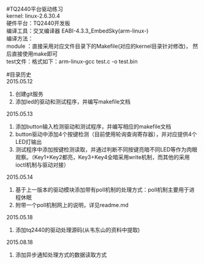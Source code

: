#TQ2440平台驱动练习	
kernel: linux-2.6.30.4  
硬件平台：TQ2440开发板  
编译工具：交叉编译器 EABI-4.3.3_EmbedSky(arm-linux-)	
编译方法：		
  module  ：直接采用对应文件目录下的Makefile(对应的kernel目录针对修改)， 然后直接使用make即可	
  test文件：格式如下：arm-linux-gcc test.c -o test.bin	

#目录历史	
2015.05.12	
1. 创建git服务	
2. 添加led的驱动和测试程序，并编写makefile文档	

2015.05.13	
1. 添加button输入检测驱动和测试程序，并编写相应的makefile文档		
2. button驱动中添加4个按键检测（目前使用轮询查询寄存器），并对应提供4个LED灯输出			
3. 测试程序中添加按键检测读取，并通过判断不同按键亮暗不同LED等作为肉眼观察。（Key1+Key2都亮，Key3+Key4全暗采用write机制，而其他的采用ioctl机制与驱动对接）	

2015.05.14	
1. 基于上一版本的驱动模块添加带有poll机制的处理方式：poll机制主要用于进程休眠
2. 附带一个poll机制网上的说明，详见readme.md

2015.05.18
1. 添加tq2440的驱动处理源码(从韦东山的资料中提取)

2015.08.18
1. 添加异步通知处理方式的数据读取方式




